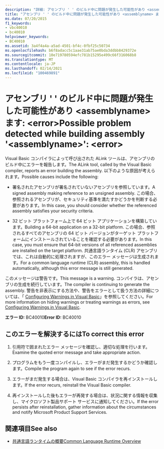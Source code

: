 ```yaml
---
description: "詳細: アセンブリ ' ' のビルド中に問題が発生した可能性があり <assemblyname> ます: <error>"
title: "アセンブリ ' ' のビルド中に問題が発生した可能性があり <assemblyname> ます: <error>"
ms.date: 07/20/2015
f1_keywords:
- vbc40010
- bc40010
helpviewer_keywords:
- BC40010
ms.assetid: 3a4f4a4a-a5ad-4501-bf4c-0fbf25c50734
ms.openlocfilehash: b6f8adacc5c1aae31ab75ae0bda3ddbb8429372e
ms.sourcegitcommit: 10e719780594efc781b15295e499c66f316068b8
ms.translationtype: MT
ms.contentlocale: ja-JP
ms.lasthandoff: 02/14/2021
ms.locfileid: "100469891"
---
```

# <a name="possible-problem-detected-while-building-assembly-assemblyname-error"></a><span data-ttu-id="3faf0-103">アセンブリ ' ' のビルド中に問題が発生した可能性があり \<assemblyname> ます: \<error></span><span class="sxs-lookup"><span data-stu-id="3faf0-103">Possible problem detected while building assembly '\<assemblyname>': \<error></span></span>

<span data-ttu-id="3faf0-104">Visual Basic コンパイラによって呼び出された ALink ツールは、アセンブリのビルド中にエラーを報告します。</span><span class="sxs-lookup"><span data-stu-id="3faf0-104">The ALink tool, called by the Visual Basic compiler, reports an error building the assembly.</span></span> <span data-ttu-id="3faf0-105">以下のような原因が考えられます。</span><span class="sxs-lookup"><span data-stu-id="3faf0-105">Possible causes include the following:</span></span>  
  
- <span data-ttu-id="3faf0-106">署名されたアセンブリが署名されていないアセンブリを参照しています。</span><span class="sxs-lookup"><span data-stu-id="3faf0-106">A signed assembly making reference to an unsigned assembly.</span></span> <span data-ttu-id="3faf0-107">この場合、参照されるアセンブリが、セキュリティ基準を満たすかどうかを判断する必要があります。</span><span class="sxs-lookup"><span data-stu-id="3faf0-107">In this case, you should consider whether the referenced assembly satisfies your security criteria.</span></span>  
  
- <span data-ttu-id="3faf0-108">32 ビット プラットフォーム上で 64 ビット アプリケーションを構築しています。</span><span class="sxs-lookup"><span data-stu-id="3faf0-108">Building a 64-bit application on a 32-bit platform.</span></span> <span data-ttu-id="3faf0-109">この場合、参照されるすべてのアセンブリの 64 ビット バージョンがターゲット プラットフォームにインストールされていることを確認する必要があります。</span><span class="sxs-lookup"><span data-stu-id="3faf0-109">In this case, you must ensure that 64-bit versions of all referenced assemblies are installed on the target platform.</span></span> <span data-ttu-id="3faf0-110">共通言語ランタイム (CLR) アセンブリでは、これは自動的に処理されますが、このエラー メッセージは生成されます。</span><span class="sxs-lookup"><span data-stu-id="3faf0-110">For a common language runtime (CLR) assembly, this is handled automatically, although this error message is still generated.</span></span>  
  
 <span data-ttu-id="3faf0-111">このメッセージは警告です。</span><span class="sxs-lookup"><span data-stu-id="3faf0-111">This message is a warning.</span></span> <span data-ttu-id="3faf0-112">コンパイラは、アセンブリの生成を続行しています。</span><span class="sxs-lookup"><span data-stu-id="3faf0-112">The compiler is continuing to generate the assembly.</span></span> <span data-ttu-id="3faf0-113">警告を非表示にする方法や、警告をエラーとして扱う方法の詳細については、「 [Configuring Warnings in Visual Basic](/visualstudio/ide/configuring-warnings-in-visual-basic)」を参照してください。</span><span class="sxs-lookup"><span data-stu-id="3faf0-113">For more information on hiding warnings or treating warnings as errors, see [Configuring Warnings in Visual Basic](/visualstudio/ide/configuring-warnings-in-visual-basic).</span></span>  
  
 <span data-ttu-id="3faf0-114">**エラー ID:** BC40010</span><span class="sxs-lookup"><span data-stu-id="3faf0-114">**Error ID:** BC40010</span></span>  
  
## <a name="to-correct-this-error"></a><span data-ttu-id="3faf0-115">このエラーを解決するには</span><span class="sxs-lookup"><span data-stu-id="3faf0-115">To correct this error</span></span>  
  
1. <span data-ttu-id="3faf0-116">引用符で囲まれたエラー メッセージを確認し、適切な処理を行います。</span><span class="sxs-lookup"><span data-stu-id="3faf0-116">Examine the quoted error message and take appropriate action.</span></span>  
  
2. <span data-ttu-id="3faf0-117">プログラムをもう一度コンパイルし、エラーがまだ発生するかどうか確認します。</span><span class="sxs-lookup"><span data-stu-id="3faf0-117">Compile the program again to see if the error recurs.</span></span>  
  
3. <span data-ttu-id="3faf0-118">エラーがまだ発生する場合は、Visual Basic コンパイラを再インストールします。</span><span class="sxs-lookup"><span data-stu-id="3faf0-118">If the error recurs, reinstall the Visual Basic compiler.</span></span>  
  
4. <span data-ttu-id="3faf0-119">再インストールした後もエラーが再発する場合は、状況に関する情報を収集し、マイクロソフト製品サポート サービスに通知してください。</span><span class="sxs-lookup"><span data-stu-id="3faf0-119">If the error persists after reinstallation, gather information about the circumstances and notify Microsoft Product Support Services.</span></span>  
  
## <a name="see-also"></a><span data-ttu-id="3faf0-120">関連項目</span><span class="sxs-lookup"><span data-stu-id="3faf0-120">See also</span></span>

- [<span data-ttu-id="3faf0-121">共通言語ランタイムの概要</span><span class="sxs-lookup"><span data-stu-id="3faf0-121">Common Language Runtime Overview</span></span>](../../standard/clr.md)
